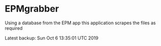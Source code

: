 # EPMgrabber
Using a database from the EPM app this application scrapes the files as required


Latest backup: Sun Oct 6 13:35:01 UTC 2019
